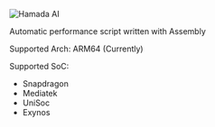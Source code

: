 ![Hamada AI](https://github.com/user-attachments/assets/ee735513-1b30-4a32-a5c4-d7cc3047a4ef)

Automatic performance script written with Assembly

Supported Arch: ARM64 (Currently)

Supported SoC:
- Snapdragon
- Mediatek
- UniSoc
- Exynos
